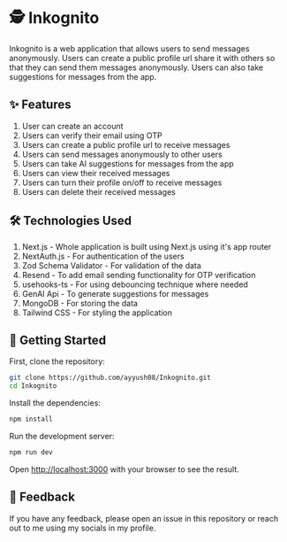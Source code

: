 # 🕵️ Inkognito

Inkognito is a web application that allows users to send messages anonymously. Users can create a public profile url share it with others so that they can send them messages anonymously. Users can also take suggestions for messages from the app.


## ✨ Features

1. User can create an account 
2. Users can verify their email using OTP
3. Users can create a public profile url to receive messages
4. Users can send messages anonymously to other users
5. Users can take AI suggestions for messages from the app
6. Users can view their received messages
7. Users can turn their profile on/off to receive messages
8. Users can delete their received messages


## 🛠️ Technologies Used

1. Next.js - Whole application is built using Next.js using it's app router
2. NextAuth.js - For authentication of the users
3. Zod Schema Validator - For validation of the data
4. Resend - To add email sending functionality for OTP verification
5. usehooks-ts - For using debouncing technique where needed
6. GenAI Api - To generate suggestions for messages
7. MongoDB - For storing the data
8. Tailwind CSS - For styling the application


## 🚀 Getting Started

First, clone the repository:

```bash
git clone https://github.com/ayyush08/Inkognito.git
cd Inkognito
```

Install the dependencies:

```bash
npm install
```

Run the development server:

```bash
npm run dev
```

Open [http://localhost:3000](http://localhost:3000) with your browser to see the result.


## 💬 Feedback

If you have any feedback, please open an issue in this repository or reach out to me using my socials in my profile.
